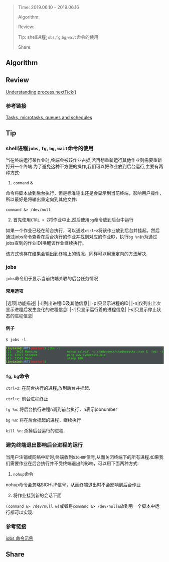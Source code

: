 > Time: 2019.06.10 - 2019.06.16
>
> Algorithm: 
>  
> Review: 
>
> Tip: shell进程`jobs`,`fg`,`bg`,`wait`命令的使用
> 
> Share: 

## Algorithm

## Review

[Understanding process.nextTick()](https://howtonode.org/understanding-process-next-tick)

### 参考链接

[Tasks, microtasks, queues and schedules](https://jakearchibald.com/2015/tasks-microtasks-queues-and-schedules/)

## Tip

### shell进程`jobs`, `fg`, `bg`, `wait`命令的使用

当在终端运行某作业时,终端会被该作业占据,若再想重新运行其他作业则需要重新打开一个终端.为了避免这种不方便的操作,我们可以把作业放到后台运行,主要有两种方式:

1. `command` &

命令将脚本放到后台执行，但是标准输出还是会显示到当前终端，影响用户操作，所以最好是将输出重定向到其他文件:

`command &> /dev/null`

2. 首先使用`CTRL + Z`将作业中止,然后使用`bg`命令放到后台中运行

如果一个作业已经在前台执行，可以通过`ctrl+z`将该作业放到后台并挂起。然后通过jobs命令查看在后台执行的作业并找到对应的作业ID，执行`bg %n`(n为通过jobs查到的作业ID)唤醒该作业继续执行。

该方式也存在结果会输出到终端上的情况，同样可以用重定向的方法解决.


### jobs

`jobs`命令用于显示当前终端关联的后台任务情况

#### 常用选项

|选项|功能描述|
|-l|列出进程ID及其他信息|
|-p|只显示进程的ID|
|-n|仅列出上次显示进程后发生变化的进程信息|
|-r|只显示运行着的进程信息|
|-s|只显示停止状态的进程信息|

#### 例子

```shell
$ jobs -l
```

![](images/jobs-l.png)

### `fg`, `bg`命令

`ctrl+z`: 在前台执行的进程,放到后台并挂起.

`ctrl+c`: 前台进程终止

`fg %n`: 将后台执行进程n调到前台执行，n表示jobnumber

`bg %n`: 将在后台挂起的进程，继续执行

`kill %n`: 杀掉后台运行的进程.

### 避免终端退出影响后台进程的运行

当用户注销或网络中断时,终端收到`SIGHUP`信号,从而关闭终端下的所有进程.如果我们需要作业在后台执行并不受终端退出的影响，可以用下面两种方式:

1. `nohup`命令

nohup命令会忽略SIGHUP信号，从而终端退出时不会影响到后台作业

2. 将作业挂到新的会话下面

`(command &> /dev/null &)`或者将`command &> /dev/null&`放到另一个脚本中运行都可以实现.



### 参考链接

[jobs 命令示例](https://codingstandards.iteye.com/blog/780581)

## Share